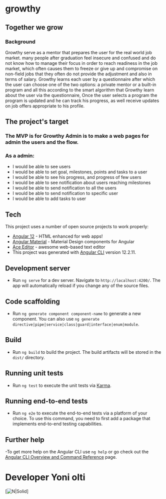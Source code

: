 # growthy

## Together we grow

### Background

Growthy serve as a mentor that prepares the user for the real world job market.
many people after graduation feel insecure and confused and do not know how to manage their focus in order to reach readiness in the job market, which often causes them to freeze or give up and compromise on non-field jobs that they often do not provide the adjustment and also in terms of salary.
Growthy learns each user by a questionnaire after which the user can choose one of the two options: a private mentor or a built-in program and all this according to the smart algorithm that Growthy learn about the user via the questionnaire,
Once the user selects a program the program is updated and he can track his progress, as well receive updates on job offers appropriate to his profile.

## The project's target

### The MVP is for Growthy Admin is to make a web pages for admin the users and the flow.

### As a admin:

- I would be able to see users
- I would be able to set goal, milestones, points and tasks to a user
- I would be able to see his progress, and progress of few users
- I would be able to see notification about users reaching milestones
- I would be able to send notification to all the users
- I would be able to send notification to specific user
- I would be able to add tasks to user

## Tech

This project uses a number of open source projects to work properly:

- [Angular 12] - HTML enhanced for web apps!
- [Angular Material] - Material Design components for Angular
- [Ace Editor] - awesome web-based text editor
- This project was generated with [Angular CLI](https://github.com/angular/angular-cli) version 12.2.11.

## Development server

- Run `ng serve` for a dev server. Navigate to `http://localhost:4200/`. The app will automatically reload if you change any of the source files.

## Code scaffolding

- Run `ng generate component component-name` to generate a new component. You can also use `ng generate directive|pipe|service|class|guard|interface|enum|module`.

## Build

- Run `ng build` to build the project. The build artifacts will be stored in the `dist/` directory.

## Running unit tests

- Run `ng test` to execute the unit tests via [Karma](https://karma-runner.github.io).

## Running end-to-end tests

- Run `ng e2e` to execute the end-to-end tests via a platform of your choice. To use this command, you need to first add a package that implements end-to-end testing capabilities.

## Further help

-To get more help on the Angular CLI use `ng help` or go check out the [Angular CLI Overview and Command Reference](https://angular.io/cli) page.

# Developer Yoni olti

[![N|Solid](https://thumbnailer.mixcloud.com/unsafe/160x160/profile/a/e/7/8/fe97-9ba5-4e37-942f-d0b88b1bcf90)]

[//]: # "These are reference links used in the body of this note and get stripped out when the markdown processor does its job. There is no need to format nicely because it shouldn't be seen. Thanks SO - http://stackoverflow.com/questions/4823468/store-comments-in-markdown-syntax"
[dill]: https://github.com/joemccann/dillinger
[git-repo-url]: https://github.com/joemccann/dillinger.git
[john gruber]: http://daringfireball.net
[df1]: http://daringfireball.net/projects/markdown/
[markdown-it]: https://github.com/markdown-it/markdown-it
[ace editor]: http://ace.ajax.org
[node.js]: http://nodejs.org
[angular material]: https://material.angular.io/
[angular 12]: https://angular.io
[gulp]: http://gulpjs.com
[pldb]: https://github.com/joemccann/dillinger/tree/master/plugins/dropbox/README.md
[plgh]: https://github.com/joemccann/dillinger/tree/master/plugins/github/README.md
[plgd]: https://github.com/joemccann/dillinger/tree/master/plugins/googledrive/README.md
[plod]: https://github.com/joemccann/dillinger/tree/master/plugins/onedrive/README.md
[plme]: https://github.com/joemccann/dillinger/tree/master/plugins/medium/README.md
[plga]: https://github.com/RahulHP/dillinger/blob/master/plugins/googleanalytics/README.md
